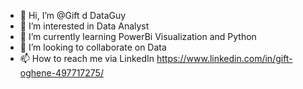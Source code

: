 - 👋 Hi, I’m @Gift d DataGuy
- 👀 I’m interested in Data Analyst
- 🌱 I’m currently learning PowerBi Visualization and Python
- 💞️ I’m looking to collaborate on Data
- 📫 How to reach me via LinkedIn https://www.linkedin.com/in/gift-oghene-497717275/

<!---
brainee101111/brainee101111 is a ✨ special ✨ repository because its `README.md` (this file) appears on your GitHub profile.
You can click the Preview link to take a look at your changes.
--->
